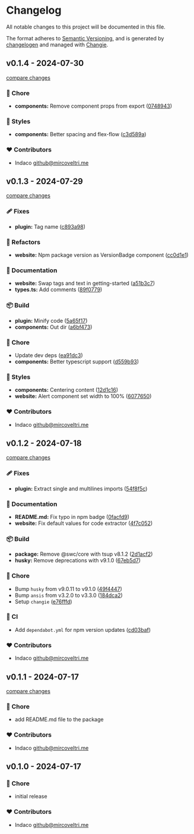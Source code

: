 # Changelog

All notable changes to this project will be documented in this file.

The format adheres to [Semantic Versioning](https://semver.org/spec/v2.0.0.html),
and is generated by [changelogen](https://github.com/unjs/changelogen) and managed with [Changie](https://github.com/miniscruff/changie).

## v0.1.4 - 2024-07-30

[compare changes](https://github.com/indaco/vitepress-templ-preview/compare/v0.1.3...v0.1.4)

### 🏡 Chore

- **components:** Remove component props from export ([0748943](https://github.com/indaco/vitepress-templ-preview/commit/0748943))

### 🎨 Styles

- **components:** Better spacing and flex-flow ([c3d589a](https://github.com/indaco/vitepress-templ-preview/commit/c3d589a))

### ❤️ Contributors

- Indaco <github@mircoveltri.me>

## v0.1.3 - 2024-07-29

[compare changes](https://github.com/indaco/vitepress-templ-preview/compare/v0.1.2...v0.1.3)

### 🩹 Fixes

- **plugin:** Tag name ([c893a98](https://github.com/indaco/vitepress-templ-preview/commit/c893a98))

### 💅 Refactors

- **website:** Npm package version as VersionBadge component ([cc0d1e1](https://github.com/indaco/vitepress-templ-preview/commit/cc0d1e1))

### 📖 Documentation

- **website:** Swap tags and text in getting-started ([a51b3c7](https://github.com/indaco/vitepress-templ-preview/commit/a51b3c7))
- **types.ts:** Add comments ([89f0779](https://github.com/indaco/vitepress-templ-preview/commit/89f0779))

### 📦 Build

- **plugin:** Minify code ([5a65f17](https://github.com/indaco/vitepress-templ-preview/commit/5a65f17))
- **components:** Out dir ([a6bf473](https://github.com/indaco/vitepress-templ-preview/commit/a6bf473))

### 🏡 Chore

- Update dev deps ([ea91dc3](https://github.com/indaco/vitepress-templ-preview/commit/ea91dc3))
- **components:** Better typescript support ([d559b93](https://github.com/indaco/vitepress-templ-preview/commit/d559b93))

### 🎨 Styles

- **components:** Centering content ([12d1c16](https://github.com/indaco/vitepress-templ-preview/commit/12d1c16))
- **website:** Alert component set width to 100% ([6077650](https://github.com/indaco/vitepress-templ-preview/commit/6077650))

### ❤️ Contributors

- Indaco <github@mircoveltri.me>

## v0.1.2 - 2024-07-18

[compare changes](https://github.com/indaco/vitepress-templ-preview/compare/v0.1.1...v0.1.2)

### 🩹 Fixes

- **plugin:** Extract single and multilines imports ([54f8f5c](https://github.com/indaco/vitepress-templ-preview/commit/54f8f5c))

### 📖 Documentation

- **README.md:** Fix typo in npm badge ([0facfd9](https://github.com/indaco/vitepress-templ-preview/commit/0facfd9))
- **website:** Fix default values for code extractor ([4f7c052](https://github.com/indaco/vitepress-templ-preview/commit/4f7c052))

### 📦 Build

- **package:** Remove @swc/core with tsup v8.1.2 ([2d1acf2](https://github.com/indaco/vitepress-templ-preview/commit/2d1acf2))
- **husky:** Remove deprecations with v9.1.0 ([67eb5d7](https://github.com/indaco/vitepress-templ-preview/commit/67eb5d7))

### 🏡 Chore

- Bump `husky` from v9.0.11 to v9.1.0 ([49f4447](https://github.com/indaco/vitepress-templ-preview/commit/49f4447))
- Bump `ansis` from v3.2.0 to v3.3.0 ([184dca2](https://github.com/indaco/vitepress-templ-preview/commit/184dca2))
- Setup `changie` ([e76fffd](https://github.com/indaco/vitepress-templ-preview/commit/e76fffd))

### 🤖 CI

- Add `dependabot.yml` for npm version updates ([cd03baf](https://github.com/indaco/vitepress-templ-preview/commit/cd03baf))

### ❤️ Contributors

- Indaco <github@mircoveltri.me>

## v0.1.1 - 2024-07-17

[compare changes](https://github.com/indaco/vitepress-templ-preview/compare/v0.1.0...v0.1.1)

### 🏡 Chore

- add README.md file to the package

### ❤️ Contributors

- Indaco <github@mircoveltri.me>

## v0.1.0 - 2024-07-17

### 🏡 Chore

- initial release

### ❤️ Contributors

- Indaco <github@mircoveltri.me>
